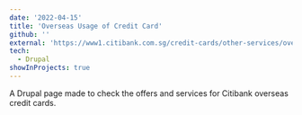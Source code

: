 ```yaml
---
date: '2022-04-15'
title: 'Overseas Usage of Credit Card'
github: ''
external: 'https://www1.citibank.com.sg/credit-cards/other-services/overseas-usage?tab=overseas-usage'
tech:
  - Drupal
showInProjects: true
---
```


A Drupal page made to check the offers and services for Citibank overseas credit cards.
